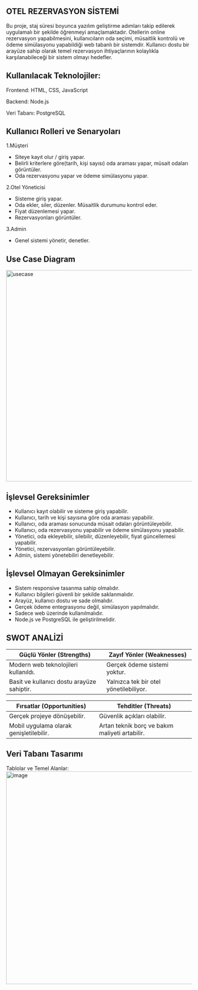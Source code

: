 OTEL REZERVASYON SİSTEMİ
-

Bu proje, staj süresi boyunca yazılım geliştirme adımları takip edilerek uygulamalı bir şekilde öğrenmeyi amaçlamaktadır. Otellerin online rezervasyon yapabilmesini, kullanıcıların oda seçimi, müsaitlik kontrolü ve ödeme simülasyonu yapabildiği web tabanlı bir sistemdir. Kullanıcı dostu bir arayüze sahip olarak temel rezervasyon ihtiyaçlarının kolaylıkla karşılanabileceği bir sistem olmayı hedefler.

Kullanılacak Teknolojiler:
-
Frontend: HTML, CSS, JavaScript

Backend: Node.js

Veri Tabanı: PostgreSQL

Kullanıcı Rolleri ve Senaryoları
-
1.Müşteri

- Siteye kayıt olur / giriş yapar.
- Belirli kriterlere göre(tarih, kişi sayısı) oda araması yapar, müsait odaları görüntüler.
- Oda rezervasyonu yapar ve ödeme simülasyonu yapar.

2.Otel Yöneticisi

- Sisteme giriş yapar.
- Oda ekler, siler, düzenler. Müsaitlik durumunu kontrol eder.
- Fiyat düzenlemesi yapar.
- Rezervasyonları görüntüler.

3.Admin

- Genel sistemi yönetir, denetler.

Use Case Diagram
-
<img width="732" height="572" alt="usecase" src="https://github.com/user-attachments/assets/f82b01a9-53b0-4c6d-b3e6-5a7bb0b268b1" />

İşlevsel Gereksinimler
-
- Kullanıcı kayıt olabilir ve sisteme giriş yapabilir.
- Kullanıcı, tarih ve kişi sayısına göre oda araması yapabilir.
- Kullanıcı, oda araması sonucunda müsait odaları görüntüleyebilir.
- Kullanıcı, oda rezervasyonu yapabilir ve ödeme simülasyonu yapabilir.
- Yönetici, oda ekleyebilir, silebilir, düzenleyebilir, fiyat güncellemesi yapabilir.
- Yönetici, rezervasyonları görüntüleyebilir.
- Admin, sistemi yönetebiliri denetleyebilir.

İşlevsel Olmayan Gereksinimler
-
- Sistem responsive tasarıma sahip olmalıdır.
- Kullanıcı bilgileri güvenli bir şekilde saklanmalıdır.
- Arayüz, kullanıcı dostu ve sade olmalıdır.
- Gerçek ödeme entegrasyonu değil, simülasyon yapılmalıdır.
- Sadece web üzerinde kullanılmalıdır.
- Node.js ve PostgreSQL ile geliştirilmelidir.

SWOT ANALİZİ
-
| Güçlü Yönler (Strengths) | Zayıf Yönler (Weaknesses) |
|--------------------------|---------------------------|
| Modern web teknolojileri kullanıldı. | Gerçek ödeme sistemi yoktur. |
| Basit ve kullanıcı dostu arayüze sahiptir. | Yalnızca tek bir otel yönetilebiliyor. |

| Fırsatlar (Opportunities) | Tehditler (Threats) |
|--------------------------|----------------------|
| Gerçek projeye dönüşebilir. | Güvenlik açıkları olabilir. |
| Mobil uygulama olarak genişletilebilir. | Artan teknik borç ve bakım maliyeti artabilir. |

Veri Tabanı Tasarımı
-

Tablolar ve Temel Alanlar:
<img width="547" height="576" alt="image" src="https://github.com/user-attachments/assets/75fa8adb-ac8a-424e-9078-2318ca51acfe" />

